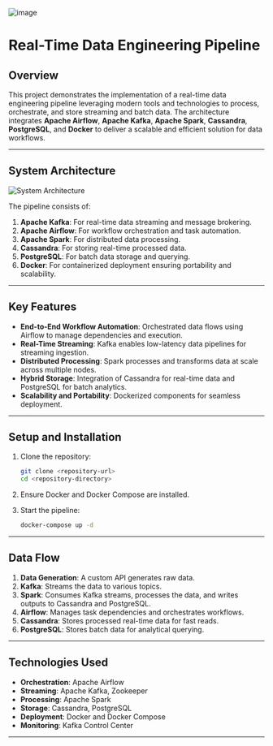 ![image](https://github.com/user-attachments/assets/e42bde16-66c4-4112-9513-b9243fb29cee)

# **Real-Time Data Engineering Pipeline**

## **Overview**
This project demonstrates the implementation of a real-time data engineering pipeline leveraging modern tools and technologies to process, orchestrate, and store streaming and batch data. The architecture integrates **Apache Airflow**, **Apache Kafka**, **Apache Spark**, **Cassandra**, **PostgreSQL**, and **Docker** to deliver a scalable and efficient solution for data workflows.

---

## **System Architecture**
![System Architecture](link-to-your-diagram.png)

The pipeline consists of:
1. **Apache Kafka**: For real-time data streaming and message brokering.
2. **Apache Airflow**: For workflow orchestration and task automation.
3. **Apache Spark**: For distributed data processing.
4. **Cassandra**: For storing real-time processed data.
5. **PostgreSQL**: For batch data storage and querying.
6. **Docker**: For containerized deployment ensuring portability and scalability.

---

## **Key Features**
- **End-to-End Workflow Automation**: Orchestrated data flows using Airflow to manage dependencies and execution.
- **Real-Time Streaming**: Kafka enables low-latency data pipelines for streaming ingestion.
- **Distributed Processing**: Spark processes and transforms data at scale across multiple nodes.
- **Hybrid Storage**: Integration of Cassandra for real-time data and PostgreSQL for batch analytics.
- **Scalability and Portability**: Dockerized components for seamless deployment.

---

## **Setup and Installation**

1. Clone the repository:
   ```bash
   git clone <repository-url>
   cd <repository-directory>
   ```

2. Ensure Docker and Docker Compose are installed.

3. Start the pipeline:
   ```bash
   docker-compose up -d
   ```

---

## **Data Flow**

1. **Data Generation**: A custom API generates raw data.
2. **Kafka**: Streams the data to various topics.
3. **Spark**: Consumes Kafka streams, processes the data, and writes outputs to Cassandra and PostgreSQL.
4. **Airflow**: Manages task dependencies and orchestrates workflows.
5. **Cassandra**: Stores processed real-time data for fast reads.
6. **PostgreSQL**: Stores batch data for analytical querying.

---

## **Technologies Used**
- **Orchestration**: Apache Airflow
- **Streaming**: Apache Kafka, Zookeeper
- **Processing**: Apache Spark
- **Storage**: Cassandra, PostgreSQL
- **Deployment**: Docker and Docker Compose
- **Monitoring**: Kafka Control Center

---

